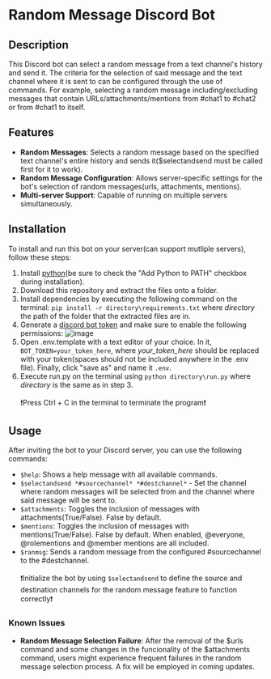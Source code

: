# Random Message Discord Bot

## Description
This Discord bot can select a random message from a text channel's history and send it. The criteria for the selection of said message and the text channel where it is sent to can be configured through the use of commands. For example, selecting a random message including/excluding messages that contain URLs/attachments/mentions from #chat1 to #chat2 or from #chat1 to itself.

## Features
- **Random Messages**: Selects a random message based on the specified text channel's entire history and sends it($selectandsend must be called first for it to work).
- **Random Message Configuration**: Allows server-specific settings for the bot's selection of random messages(urls, attachments, mentions).
- **Multi-server Support**: Capable of running on multiple servers simultaneously.
  
## Installation
To install and run this bot on your server(can support mutliple servers), follow these steps:
1. Install [python](https://www.python.org/downloads/)(be sure to check the "Add Python to PATH" checkbox during installation).
2. Download this repository and extract the files onto a folder.
3. Install dependencies by executing the following command on the terminal: `pip install -r directory\requirements.txt` where *directory* the path of the folder that the extracted files are in.
4. Generate a [discord bot token](https://discordgsm.com/guide/how-to-get-a-discord-bot-token) and make sure to enable the following permissions: 
![image](https://github.com/Beast-East/random-message-discord-bot/assets/138492796/78e11a91-bd03-403d-ad10-0e1b73ba42b3)
5. Open .env.template with a text editor of your choice. In it, `BOT_TOKEN=your_token_here`, where *your_token_here* should be replaced with your token(spaces should not be included anywhere in the .env file).
Finally, click "save as" and name it `.env`.
7. Execute run.py on the terminal using `python directory\run.py` where *directory* is the same as in step 3.
<br/><br/>❗Press Ctrl + C in the terminal to terminate the program❗

## Usage
After inviting the bot to your Discord server, you can use the following commands:
- `$help`: Shows a help message with all available commands.
- `$selectandsend *#sourcechannel* *#destchannel*` - Set the channel where random messages will be selected from and the channel where said message will be sent to.
- `$attachments`: Toggles the inclusion of messages with attachments(True/False). False by default.
- `$mentions`: Toggles the inclusion of messages with mentions(True/False). False by default. When enabled, @everyone, @rolementions and @member mentions are all included.
- `$ranmsg`: Sends a random message from the configured #sourcechannel to the #destchannel.
<br/><br/>❗Initialize the bot by using `$selectandsend` to define the source and destination channels for the random message feature to function correctly❗

### Known Issues
- **Random Message Selection Failure**: After the removal of the $urls command and some changes in the funcionality of the $attachments command, users might experience frequent failures in the random message selection process. A fix will be employed in coming updates.

